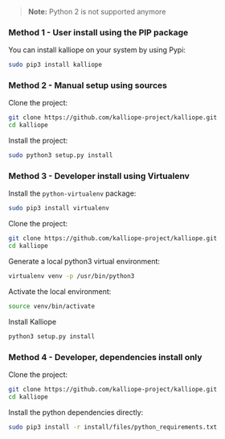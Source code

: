 > **Note:** Python 2 is not supported anymore

### Method 1 - User install using the PIP package

You can install kalliope on your system by using Pypi:
```bash
sudo pip3 install kalliope
```

### Method 2 - Manual setup using sources

Clone the project:
```bash
git clone https://github.com/kalliope-project/kalliope.git
cd kalliope
```

Install the project:
```bash
sudo python3 setup.py install
```

### Method 3 - Developer install using Virtualenv

Install the `python-virtualenv` package:
```bash
sudo pip3 install virtualenv
```

Clone the project:
```bash
git clone https://github.com/kalliope-project/kalliope.git
cd kalliope
```

Generate a local python3 virtual environment:
```bash
virtualenv venv -p /usr/bin/python3
```

Activate the local environment:
```bash
source venv/bin/activate
```

Install Kalliope
```bash
python3 setup.py install
```

### Method 4 - Developer, dependencies install only

Clone the project:
```bash
git clone https://github.com/kalliope-project/kalliope.git
cd kalliope
```

Install the python dependencies directly:
```bash
sudo pip3 install -r install/files/python_requirements.txt
```
